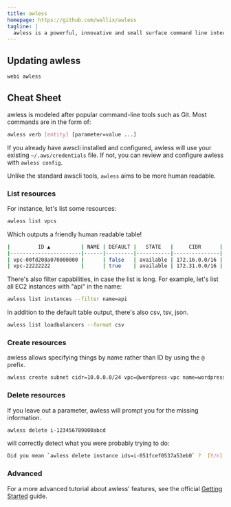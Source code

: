 ```yaml
---
title: awless
homepage: https://github.com/wallix/awless
tagline: |
  awless is a powerful, innovative and small surface command line interface (CLI) to manage Amazon Web Services.
---
```


## Updating awless

```bash
webi awless
```

## Cheat Sheet

awless is modeled after popular command-line tools such as Git. Most commands
are in the form of:

```bash
awless verb [entity] [parameter=value ...]
```

If you already have awscli installed and configured, awless will use your
existing `~/.aws/credentials` file. If not, you can review and configure awless
with `awless config`.

Unlike the standard awscli tools, `awless` aims to be more human readable.

### List resources

For instance, let's list some resources:

```bash
awless list vpcs
```

Which outputs a friendly human readable table!

```bash
|         ID ▲          | NAME | DEFAULT |   STATE   |     CIDR      |
|-----------------------|------|---------|-----------|---------------|
| vpc-00fd208a070000000 |      | false   | available | 172.16.0.0/16 |
| vpc-22222222          |      | true    | available | 172.31.0.0/16 |
```

There's also filter capabilities, in case the list is long. For example, let's
list all EC2 instances with "api" in the name:

```bash
awless list instances --filter name=api
```

In addition to the default table output, there's also csv, tsv, json.

```bash
awless list loadbalancers --format csv
```

### Create resources

awless allows specifying things by name rather than ID by using the `@` prefix.

```bash
awless create subnet cidr=10.0.0.0/24 vpc=@wordpress-vpc name=wordpress-public-subnet
```

### Delete resources

If you leave out a parameter, awless will prompt you for the missing
information.

```bash
awless delete i-123456789000abcd
```

will correctly detect what you were probably trying to do:

```bash
Did you mean `awless delete instance ids=i-051fcef0537a53eb0` ?  [Y/n]
```

### Advanced

For a more advanced tutorial about awless' features, see the official
[Getting Started](https://github.com/wallix/awless/wiki/Getting-Started) guide.
